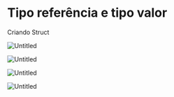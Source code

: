 # Tipo referência e tipo valor

Criando Struct

![Untitled](Tipo%20referência%20e%20tipo%20valor%20f15c11d19a544639ae7c8bc79cb35071/Untitled.png)

![Untitled](Tipo%20referência%20e%20tipo%20valor%20f15c11d19a544639ae7c8bc79cb35071/Untitled%201.png)

![Untitled](Tipo%20refere%CC%82ncia%20e%20tipo%20valor%20f15c11d19a544639ae7c8bc79cb35071/Untitled%202.png)

![Untitled](Tipo%20refere%CC%82ncia%20e%20tipo%20valor%20f15c11d19a544639ae7c8bc79cb35071/Untitled%203.png)
